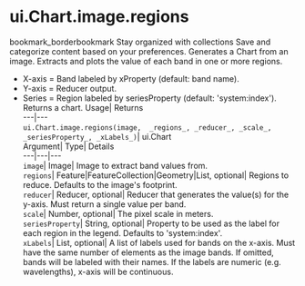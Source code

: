  
#  ui.Chart.image.regions
bookmark_borderbookmark Stay organized with collections  Save and categorize content based on your preferences. 
Generates a Chart from an image. Extracts and plots the value of each band in one or more regions. 
- X-axis = Band labeled by xProperty (default: band name).
- Y-axis = Reducer output.
- Series = Region labeled by seriesProperty (default: 'system:index').
Returns a chart.
Usage| Returns  
---|---  
`ui.Chart.image.regions(image,  _regions_, _reducer_, _scale_, _seriesProperty_, _xLabels_)`| ui.Chart  
Argument| Type| Details  
---|---|---  
`image`| Image| Image to extract band values from.  
`regions`| Feature|FeatureCollection|Geometry|List, optional| Regions to reduce. Defaults to the image's footprint.  
`reducer`| Reducer, optional| Reducer that generates the value(s) for the y-axis. Must return a single value per band.  
`scale`| Number, optional| The pixel scale in meters.  
`seriesProperty`| String, optional| Property to be used as the label for each region in the legend. Defaults to 'system:index'.  
`xLabels`| List, optional| A list of labels used for bands on the x-axis. Must have the same number of elements as the image bands. If omitted, bands will be labeled with their names. If the labels are numeric (e.g. wavelengths), x-axis will be continuous.  
